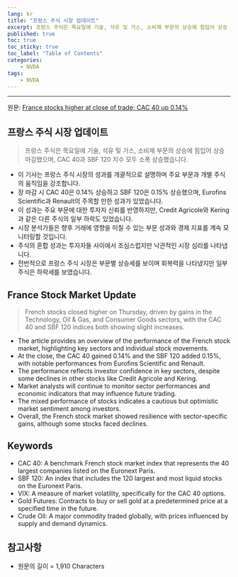 ```yaml
---
lang: kr
title: "프랑스 주식 시장 업데이트"
excerpt: 프랑스 주식은 목요일에 기술, 석유 및 가스, 소비재 부문의 상승에 힘입어 상승 마감했으며, CAC 40과 SBF 120 지수 모두 소폭 상승했습니다.
published: true
toc: true
toc_sticky: true
toc_label: "Table of Contents"
categories:
    - NVDA
tags:
    - NVDA
---
```


---

  원문: [France stocks higher at close of trade; CAC 40 up 0.14%](https://www.investing.com/news/stock-market-news/france-stocks-higher-at-close-of-trade-cac-40-up-014-3789163)

## 프랑스 주식 시장 업데이트

> 프랑스 주식은 목요일에 기술, 석유 및 가스, 소비재 부문의 상승에 힘입어 상승 마감했으며, CAC 40과 SBF 120 지수 모두 소폭 상승했습니다.


- 이 기사는 프랑스 주식 시장의 성과를 개괄적으로 설명하며 주요 부문과 개별 주식의 움직임을 강조합니다.
- 장 마감 시 CAC 40은 0.14% 상승하고 SBF 120은 0.15% 상승했으며, Eurofins Scientific과 Renault의 주목할 만한 성과가 있었습니다.
- 이 성과는 주요 부문에 대한 투자자 신뢰를 반영하지만, Credit Agricole와 Kering과 같은 다른 주식의 일부 하락도 있었습니다.
- 시장 분석가들은 향후 거래에 영향을 미칠 수 있는 부문 성과와 경제 지표를 계속 모니터링할 것입니다.
- 주식의 혼합 성과는 투자자들 사이에서 조심스럽지만 낙관적인 시장 심리를 나타냅니다.
- 전반적으로 프랑스 주식 시장은 부문별 상승세를 보이며 회복력을 나타냈지만 일부 주식은 하락세를 보였습니다.

## France Stock Market Update

> French stocks closed higher on Thursday, driven by gains in the Technology, Oil & Gas, and Consumer Goods sectors, with the CAC 40 and SBF 120 indices both showing slight increases.


- The article provides an overview of the performance of the French stock market, highlighting key sectors and individual stock movements.
- At the close, the CAC 40 gained 0.14% and the SBF 120 added 0.15%, with notable performances from Eurofins Scientific and Renault.
- The performance reflects investor confidence in key sectors, despite some declines in other stocks like Credit Agricole and Kering.
- Market analysts will continue to monitor sector performances and economic indicators that may influence future trading.
- The mixed performance of stocks indicates a cautious but optimistic market sentiment among investors.
- Overall, the French stock market showed resilience with sector-specific gains, although some stocks faced declines.

## Keywords

- CAC 40: A benchmark French stock market index that represents the 40 largest companies listed on the Euronext Paris.
- SBF 120: An index that includes the 120 largest and most liquid stocks on the Euronext Paris.
- VIX: A measure of market volatility, specifically for the CAC 40 options.
- Gold Futures: Contracts to buy or sell gold at a predetermined price at a specified time in the future.
- Crude Oil: A major commodity traded globally, with prices influenced by supply and demand dynamics.

## 참고사항

- 원문의 길이 = 1,910 Characters

